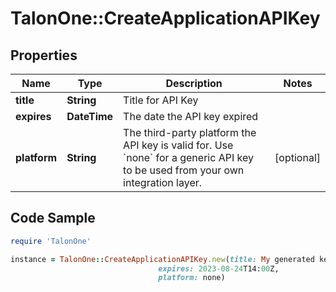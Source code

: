 # TalonOne::CreateApplicationAPIKey

## Properties

Name | Type | Description | Notes
------------ | ------------- | ------------- | -------------
**title** | **String** | Title for API Key | 
**expires** | **DateTime** | The date the API key expired | 
**platform** | **String** | The third-party platform the API key is valid for. Use &#x60;none&#x60; for a generic API key to be used from your own integration layer.  | [optional] 

## Code Sample

```ruby
require 'TalonOne'

instance = TalonOne::CreateApplicationAPIKey.new(title: My generated key,
                                 expires: 2023-08-24T14:00Z,
                                 platform: none)
```


